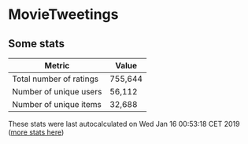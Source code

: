 # MovieTweetings
## Some stats

Metric | Value
--- | ---
Total number of ratings                 | 755,644
Number of unique users                  | 56,112
Number of unique items                  | 32,688
These stats were last autocalculated on Wed Jan 16 00:53:18 CET 2019  ([more stats here](./stats.md))

